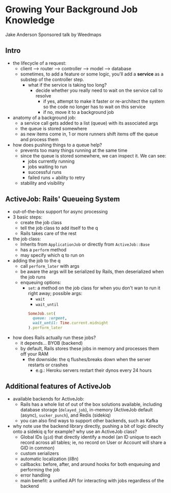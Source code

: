 # Growing Your Background Job Knowledge

Jake Anderson
Sponsored talk by Weedmaps

## Intro

- the lifecycle of a request:
  - client --> router --> controller --> model --> database
  - sometimes, to add a feature or some logic, you'll add a **service** as a substep of the controller step.
    - what if the service is taking too long?
      - decide whether you really need to wait on the service call to resolve
        - if yes, attempt to make it faster or re-architect the system so the code no longer has to wait on this service
        - if no, move it to a background job
- anatomy of a background job:
  - a service call gets added to a list (queue) with its associated args
  - the queue is stored somewhere
  - as new items come in, 1 or more runners shift items off the queue and process them
- how does pushing things to a queue help?
  - prevents too many things running at the same time
  - since the queue is stored somewhere, we can inspect it. We can see:
    - jobs currently running
    - jobs waiting to run
    - successful runs
    - failed runs + ability to retry
  - stability and visibility

## ActiveJob: Rails' Queueing System

- out-of-the-box support for async processing
- 3 basic steps:
  - create the job class
  - tell the job class to add itself to the q
  - Rails takes care of the rest
- the job class:
  - Inherits from `ApplicationJob` or directly from `ActiveJob::Base`
  - has a `perform` method
  - may specify which q to run on
- adding the job to the q
  - call `perform_later` with args
  - be aware the args will be serialized by Rails, then deserialized when the job runs
  - enqueuing options:
    - `set`: a method on the job class for when you don't wan to run it right away; possible args:
      - `wait`
      - `wait_until`
      ```ruby
      SomeJob.set(
        queue: :urgent,
        wait_until: Time.current.midnight
      ).perform_later
      ```
- how does Rails actually run these jobs?
  - it depends... BYOB (backend)
  - by default, Rails stores these jobs in memory and processes them off your RAM
    - the downside: the q flushes/breaks down when the server restarts or crashes
      - e.g.: Heroku servers restart their dynos every 24 hours

## Additional features of ActiveJob

- available backends for ActiveJob:
  - Rails has a whole list of out of the box solutions available, including database storage (`delayed_job`), in-memory (ActiveJob default (async), `sucker_punch`), and Redis (sidekiq)
  - you can also find ways to support other backends, such as Kafka
- why note use the backend library directly, pushing a bit of logic direclty onto a sidekiq q for example? why use an ActiveJob class?
  - Global IDs (`gid`) that directly identify a model (an ID unique to each record across all tables; ie, no record on User or Account will share a GID in common)
  - custom serializers
  - automatic localization (il8n)
  - callbacks: before, after, and around hooks for both enqueuing and performing the job
  - error handling
  - main benefit: a unified API for interacting with jobs regardless of the backend

